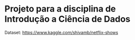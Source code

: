 # Projeto para a disciplina de Introdução a Ciência de Dados

Dataset: https://www.kaggle.com/shivamb/netflix-shows
